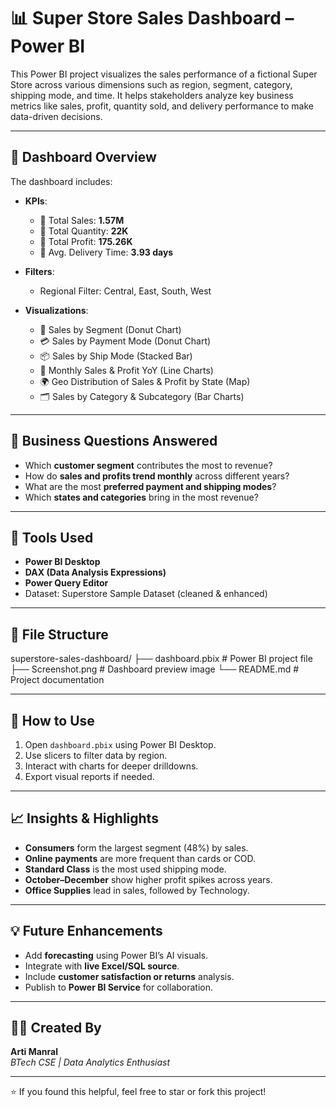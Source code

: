 # 📊 Super Store Sales Dashboard – Power BI

This Power BI project visualizes the sales performance of a fictional Super Store across various dimensions such as region, segment, category, shipping mode, and time. It helps stakeholders analyze key business metrics like sales, profit, quantity sold, and delivery performance to make data-driven decisions.

---

## 📌 Dashboard Overview

The dashboard includes:

- **KPIs**:
  - 🔹 Total Sales: **1.57M**
  - 🔹 Total Quantity: **22K**
  - 🔹 Total Profit: **175.26K**
  - 🔹 Avg. Delivery Time: **3.93 days**

- **Filters**:
  - Regional Filter: Central, East, South, West

- **Visualizations**:
  - 📍 Sales by Segment (Donut Chart)
  - 💳 Sales by Payment Mode (Donut Chart)
  - 📦 Sales by Ship Mode (Stacked Bar)
  - 📆 Monthly Sales & Profit YoY (Line Charts)
  - 🌍 Geo Distribution of Sales & Profit by State (Map)
  - 🗂️ Sales by Category & Subcategory (Bar Charts)

---

## 🎯 Business Questions Answered

- Which **customer segment** contributes the most to revenue?
- How do **sales and profits trend monthly** across different years?
- What are the most **preferred payment and shipping modes**?
- Which **states and categories** bring in the most revenue?

---

## 🧰 Tools Used

- **Power BI Desktop**
- **DAX (Data Analysis Expressions)**
- **Power Query Editor**
- Dataset: Superstore Sample Dataset (cleaned & enhanced)

---

## 📁 File Structure
superstore-sales-dashboard/
├── dashboard.pbix # Power BI project file
├── Screenshot.png # Dashboard preview image
└── README.md # Project documentation


---

## 🚀 How to Use

1. Open `dashboard.pbix` using Power BI Desktop.
2. Use slicers to filter data by region.
3. Interact with charts for deeper drilldowns.
4. Export visual reports if needed.

---

## 📈 Insights & Highlights

- **Consumers** form the largest segment (48%) by sales.
- **Online payments** are more frequent than cards or COD.
- **Standard Class** is the most used shipping mode.
- **October–December** show higher profit spikes across years.
- **Office Supplies** lead in sales, followed by Technology.

---

## 💡 Future Enhancements

- Add **forecasting** using Power BI’s AI visuals.
- Integrate with **live Excel/SQL source**.
- Include **customer satisfaction or returns** analysis.
- Publish to **Power BI Service** for collaboration.

---

## 👩‍💻 Created By

**Arti Manral**  
_BTech CSE | Data Analytics Enthusiast_

---

⭐ If you found this helpful, feel free to star or fork this project!
